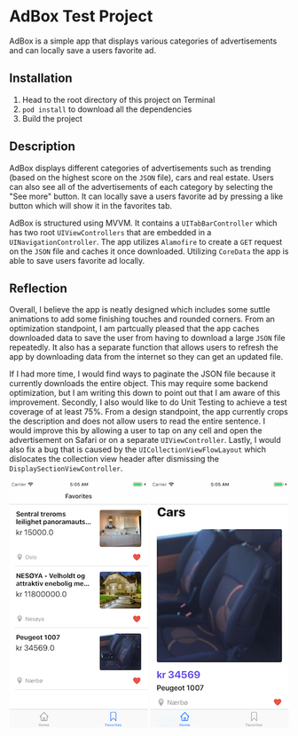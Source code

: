 # AdBox Test Project
AdBox is a simple app that displays various categories of advertisements and can locally save a users favorite ad.

## Installation
1. Head to the root directory of this project on Terminal
2. ```pod install``` to download all the dependencies
3. Build the project

## Description
AdBox displays different categories of advertisements such as trending (based on the highest score on the ```JSON``` file), cars and real estate. Users can also see all of the advertisements of each category by selecting the "See more" button. It can locally save a users favorite ad by pressing a like button which will show it in the favorites tab. 

AdBox is structured using MVVM. It contains a ```UITabBarController``` which has two root ```UIViewControllers``` that are embedded in a ```UINavigationController```. The app utilizes ```Alamofire``` to create a ```GET``` request on the ```JSON``` file and caches it once downloaded. Utilizing ```CoreData``` the app is able to save users favorite ad locally.

## Reflection
Overall, I believe the app is neatly designed which includes some suttle animations to add some finishing touches and rounded corners. From an optimization standpoint, I am partcually pleased that the app caches downloaded data to save the user from having to download a large ```JSON``` file repeatedly. It also has a separate function that allows users to refresh the app by downloading data from the internet so they can get an updated file.

If I had more time, I would find ways to paginate the JSON file because it currently downloads the entire object. This may require some backend optimization, but I am writing this down to point out that I am aware of this improvement. Secondly, I also would like to do Unit Testing to achieve a test coverage of at least 75%. From a design standpoint, the app currently crops the description and does not allow users to read the entire sentence. I would improve this by allowing a user to tap on any cell and open the advertisement on Safari or on a separate ```UIViewController```. Lastly, I would also fix a bug that is caused by the ```UICollectionViewFlowLayout``` which dislocates the collection view header after dismissing the ```DisplaySectionViewController```.

![](https://github.com/trevinwisaksana/AdBox-Test-Project/blob/master/Screenshots/Favorites.png)
![](https://github.com/trevinwisaksana/AdBox-Test-Project/blob/master/Screenshots/Home.png)
